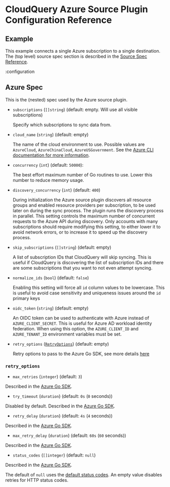# CloudQuery Azure Source Plugin Configuration Reference

## Example

This example connects a single Azure subscription to a single destination. The (top level) source spec section is described in the [Source Spec Reference](/docs/reference/source-spec).

:configuration

## Azure Spec

This is the (nested) spec used by the Azure source plugin.

- `subscriptions` (`[]string`) (default: empty. Will use all visible subscriptions)

  Specify which subscriptions to sync data from.

- `cloud_name` (`string`) (default: empty)

  The name of the cloud environment to use. Possible values are `AzureCloud`, `AzureChinaCloud`, `AzureUSGovernment`.
  See the [Azure CLI documentation for more information](https://learn.microsoft.com/en-us/cli/azure/manage-clouds-azure-cli).

- `concurrency` (`int`) (default: `50000`):

  The best effort maximum number of Go routines to use. Lower this number to reduce memory usage.

- `discovery_concurrency` (`int`) (default: `400`)

  During initialization the Azure source plugin discovers all resource groups and enabled resource providers per subscription, to be used later on during the sync process.
  The plugin runs the discovery process in parallel. This setting controls the maximum number of concurrent requests to the Azure API during discovery.
  Only accounts with many subscriptions should require modifying this setting, to either lower it to avoid network errors, or to increase it to speed up the discovery process.

- `skip_subscriptions` (`[]string`) (default: empty)

  A list of subscription IDs that CloudQuery will skip syncing.
  This is useful if CloudQuery is discovering the list of subscription IDs and there are some subscriptions that you want to not even attempt syncing.

- `normalize_ids` (`bool`) (default: `false`)

  Enabling this setting will force all `id` column values to be lowercase. This is useful to avoid case sensitivity and uniqueness issues around the `id` primary keys

- `oidc_token` (`string`) (default: empty)

  An OIDC token can be used to authenticate with Azure instead of `AZURE_CLIENT_SECRET`.
  This is useful for Azure AD workload identity federation.
  When using this option, the `AZURE_CLIENT_ID` and `AZURE_TENANT_ID` environment variables must be set.

- `retry_options` ([`RetryOptions`](#retry_options)) (default: empty)

  Retry options to pass to the Azure Go SDK, see more details [here](https://github.com/Azure/azure-sdk-for-go/blob/f951bf52fb68cbb978b7b95d41147693c1863366/sdk/azcore/policy/policy.go#L86)

### `retry_options`

* `max_retries` (`integer`) (default: `3`)

Described in the
[Azure Go SDK](https://github.com/Azure/azure-sdk-for-go/blob/f951bf52fb68cbb978b7b95d41147693c1863366/sdk/azcore/policy/policy.go#L90).

* `try_timeout` (`duration`) (default: `0s` (`0` seconds))

Disabled by default. Described in the
[Azure Go SDK](https://github.com/Azure/azure-sdk-for-go/blob/f951bf52fb68cbb978b7b95d41147693c1863366/sdk/azcore/policy/policy.go#L95).

* `retry_delay` (`duration`) (default: `4s` (`4` seconds))

Described in the
[Azure Go SDK](https://github.com/Azure/azure-sdk-for-go/blob/f951bf52fb68cbb978b7b95d41147693c1863366/sdk/azcore/policy/policy.go#L101).

* `max_retry_delay` (`duration`) (default: `60s` (`60` seconds))

Described in the
[Azure Go SDK](https://github.com/Azure/azure-sdk-for-go/blob/f951bf52fb68cbb978b7b95d41147693c1863366/sdk/azcore/policy/policy.go#L106).

* `status_codes` (`[]integer`) (default: `null`)

Described in the
[Azure Go SDK](https://github.com/Azure/azure-sdk-for-go/blob/f951bf52fb68cbb978b7b95d41147693c1863366/sdk/azcore/policy/policy.go#L118).

The default of `null` uses the [default status codes](https://github.com/Azure/azure-sdk-for-go/blob/f951bf52fb68cbb978b7b95d41147693c1863366/sdk/azcore/policy/policy.go#L109).
An empty value disables retries for HTTP status codes.